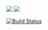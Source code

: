 <a href="https://codeclimate.com/github/Nikolaytk87/python-project-lvl1/maintainability"><img src="https://api.codeclimate.com/v1/badges/d4c57b302dd9b020950b/maintainability" /></a>
<a href="https://codeclimate.com/github/Nikolaytk87/python-project-lvl1/test_coverage"><img src="https://api.codeclimate.com/v1/badges/d4c57b302dd9b020950b/test_coverage" /></a>

[![Build Status](https://travis-ci.org/Nikolaytk87/python-project-lvl1.svg?branch=master)](https://travis-ci.org/Nikolaytk87/python-project-lvl1)
